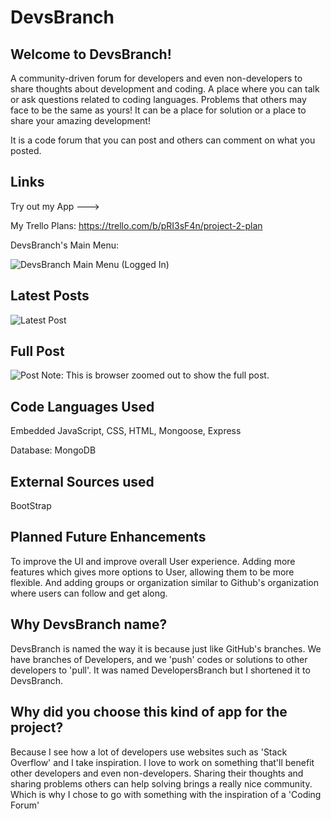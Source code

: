 # DevsBranch

## Welcome to DevsBranch!
A community-driven forum for developers and even non-developers to share thoughts about development and coding. A place where you can talk or ask questions related to coding languages. Problems that others may face to be the same as yours! It can be a place for solution or a place to share your amazing development! 

It is a code forum that you can post and others can comment on what you posted.

## Links
Try out my App ---> 

My Trello Plans: https://trello.com/b/pRI3sF4n/project-2-plan


DevsBranch's Main Menu:


![DevsBranch Main Menu (Logged In)](https://github.com/user-attachments/assets/0e315b8a-397d-4a91-aebe-7daf47f4bfc9)


## Latest Posts
![Latest Post](https://github.com/user-attachments/assets/c8bfc682-10c5-4ae9-859a-6315df405633)

## Full Post
![Post](https://github.com/user-attachments/assets/3c7f8d89-54f6-4a2c-8179-8bbadd09838e)
Note: This is browser zoomed out to show the full post.

## Code Languages Used
Embedded JavaScript, CSS, HTML, Mongoose, Express

Database: MongoDB

## External Sources used
BootStrap

## Planned Future Enhancements
To improve the UI and improve overall User experience. Adding more features which gives more options to User, allowing them to be more flexible. And adding groups or organization similar to Github's organization where users can follow and get along.

## Why DevsBranch name?
DevsBranch is named the way it is because just like GitHub's branches. We have branches of Developers, and we 'push' codes or solutions to other developers to 'pull'. It was named
DevelopersBranch but I shortened it to DevsBranch.

## Why did you choose this kind of app for the project?
Because I see how a lot of developers use websites such as 'Stack Overflow' and I take inspiration. I love to work on something that'll benefit other developers and even non-developers. Sharing their thoughts and sharing problems others can help solving brings a really nice community. Which is why I chose to go with something with the inspiration of a 'Coding Forum'



